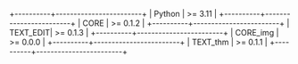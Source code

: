 +----------+------------------------+
| Python   | >= 3.11                |
+----------+------------------------+
| CORE     | >= 0.1.2               |
+----------+------------------------+
| TEXT_EDIT| >= 0.1.3               |
+----------+------------------------+
| CORE_img | >= 0.0.0               |
+----------+------------------------+
| TEXT_thm | >= 0.1.1              |
+----------+------------------------+